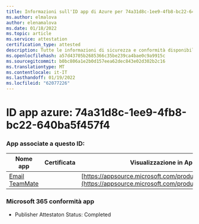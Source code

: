 ```yaml
---
title: Informazioni sull'ID app di Azure per 74a31d8c-1ee9-4fb8-bc22-640ba5f457f4
ms.author: elmalova
author: elenamalova
ms.date: 01/18/2022
ms.topic: article
ms.service: attestation
certification_type: attested
description: Tutte le informazioni di sicurezza e conformità disponibili per 74a31d8c-1ee9-4fb8-bc22-640ba5f457f4.
ms.openlocfilehash: a57d43705b2685366c35be239ca4bae0c9a9915c
ms.sourcegitcommit: b0bc806a1e2b0d157eea62dec843e02d302b2c16
ms.translationtype: MT
ms.contentlocale: it-IT
ms.lasthandoff: 01/19/2022
ms.locfileid: "62077226"
---
```

# <a name="azure-app-id-74a31d8c-1ee9-4fb8-bc22-640ba5f457f4"></a>ID app azure: 74a31d8c-1ee9-4fb8-bc22-640ba5f457f4


### <a name="apps-associated-with-this-id"></a>App associate a questo ID:
| **Nome app** | **Certificata** | **Visualizzazione in AppSource** |
|--------------|---------------|-----------------------|
| [Email TeamMate](https://docs.microsoft.com/microsoft-365-app-certification/forward/WA200002338) |  | [https://appsource.microsoft.com/product/office/WA200002338](https://appsource.microsoft.com/product/office/WA200002338) |

### <a name="microsoft-365-app-compliance-status"></a>Microsoft 365 conformità app
- Publisher Attestaton Status: Completed

